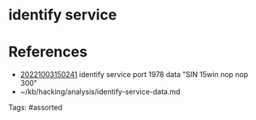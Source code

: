 # identify service

# References
- [20221003150241](/zet/20221003150241/) identify service port 1978 data "SIN 15win nop nop 300"
- ~/kb/hacking/analysis/identify-service-data.md

Tags:
    #assorted

